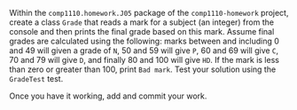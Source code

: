Within the `comp1110.homework.J05` package of the `comp1110-homework` project,
create a class `Grade` that reads a mark for a subject (an integer) from the
console and then prints the final grade based on this mark. Assume final
grades are calculated using the following: marks between and including 0
and 49 will given a grade of `N`, 50 and 59 will give `P`, 60 and 69 will
give `C`, 70 and 79 will give `D`, and finally 80 and 100 will give `HD`.
If the mark is less than zero or greater than 100, print `Bad mark`.
Test your solution using the `GradeTest` test.

 Once you have it working, add and commit your work.

